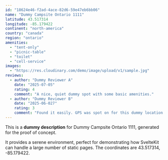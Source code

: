```yaml
---
id: "18624e46-f2ad-4ace-82d6-59e47eb6bb06"
name: "Dummy Campsite Ontario 1111"
latitude: 43.517314
longitude: -85.179422
continent: "north-america"
country: "canada"
region: "ontario"
amenities:
  - "tent-only"
  - "picnic-table"
  - "toilet"
  - "cell-service"
images:
  - "https://res.cloudinary.com/demo/image/upload/v1/sample.jpg"
reviews:
  - author: "Dummy Reviewer A"
    date: "2025-07-05"
    rating: 4
    comment: "A nice, quiet dummy spot with some basic amenities."
  - author: "Dummy Reviewer B"
    date: "2025-06-027"
    rating: 3
    comment: "Found it easily. GPS was spot on for this dummy location."
---
```


This is a **dummy description** for Dummy Campsite Ontario 1111, generated for the proof of concept.

It provides a serene environment, perfect for demonstrating how SvelteKit can handle a large number of static pages. The coordinates are 43.517314, -85.179422.
